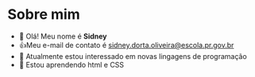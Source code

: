 # Sobre mim
- 👋 Olá! Meu nome é **Sidney** 
- 👍Meu e-mail de contato é sidney.dorta.oliveira@escola.pr.gov.br
- 🌱 Atualmente estou interessado em novas lingagens de programação      
- 💞️  Estou aprendendo html e CSS


